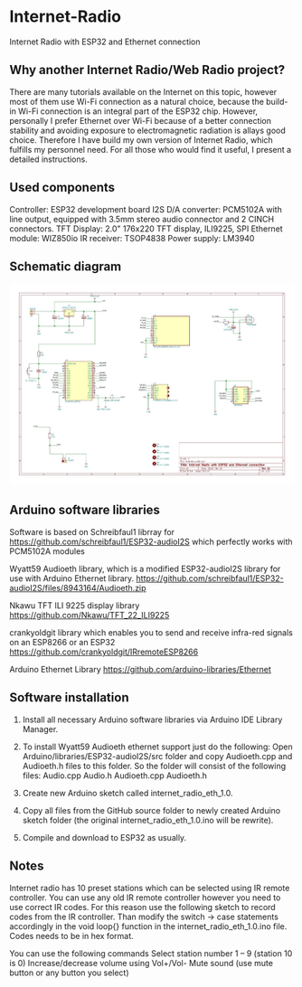 # Internet-Radio
Internet Radio with ESP32 and Ethernet connection

## Why another Internet Radio/Web Radio project?
There are many tutorials available on the Internet on this topic, however most of them use Wi-Fi connection as a natural choice, because the build-in Wi-Fi connection is an integral part of the ESP32 chip. However, personally I prefer Ethernet over Wi-Fi because of a better connection stability and avoiding exposure to electromagnetic radiation is allays good choice. Therefore I have build my own version of Internet Radio, which fulfills my personnel need. For all those who would find it useful, I present a detailed instructions.


## Used components
Controller:		      ESP32 development board
I2S D/A converter:	PCM5102A with line output, equipped with 3.5mm stereo audio connector and 2 CINCH connectors.
TFT Display:		    2.0" 176x220 TFT display, ILI9225, SPI
Ethernet module:	  WIZ850io
IR receiver:		    TSOP4838
Power supply:       LM3940


## Schematic diagram
![](/internet_radio.jpg?raw=true "Schematic diagram")


## Arduino software libraries
Software is based on Schreibfaul1 librray for 
https://github.com/schreibfaul1/ESP32-audioI2S which perfectly works with  PCM5102A modules

Wyatt59 Audioeth library, which is a modified ESP32-audioI2S library for use with Arduino Ethernet library.
https://github.com/schreibfaul1/ESP32-audioI2S/files/8943164/Audioeth.zip

Nkawu TFT ILI 9225 display library https://github.com/Nkawu/TFT_22_ILI9225

crankyoldgit library which enables you to send and receive infra-red signals on an ESP8266 or an ESP32
https://github.com/crankyoldgit/IRremoteESP8266

Arduino Ethernet Library
https://github.com/arduino-libraries/Ethernet


## Software installation
1. Install all necessary Arduino software libraries via Arduino IDE Library Manager.

2. To install Wyatt59 Audioeth ethernet support just do the following:
Open Arduino/libraries/ESP32-audioI2S/src folder and copy Audioeth.cpp and Audioeth.h files to this folder. So the folder will consist of the following files:
Audio.cpp 
Audio.h
Audioeth.cpp
Audioeth.h

2. Create new Arduino sketch called internet_radio_eth_1.0.
3. Copy all files from the GitHub source folder to newly created Arduino sketch folder (the original  internet_radio_eth_1.0.ino will be rewrite).
4. Compile and download to ESP32 as usually.

## Notes
Internet radio has 10 preset stations which can be selected using IR remote controller. You can use any old IR remote controller however you need to use correct IR codes. For this reason use the following sketch to record codes from the IR controller.
Than modify the switch → case statements accordingly in the void loop{} function in the internet_radio_eth_1.0.ino file. Codes needs to be in hex format.

You can use the following commands
Select station number 1 – 9 (station 10 is 0)
Increase/decrease volume using Vol+/Vol-
Mute sound (use mute button or any button you select)
